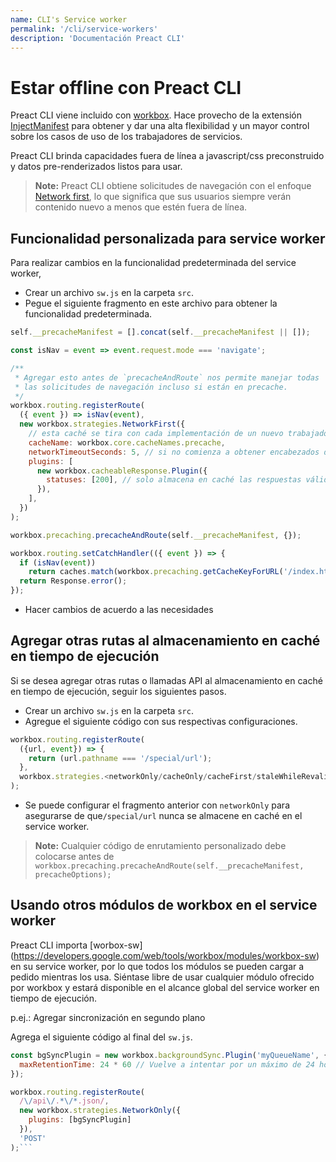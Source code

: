 ```yaml
---
name: CLI's Service worker
permalink: '/cli/service-workers'
description: 'Documentación Preact CLI'
---
```


# Estar offline con Preact CLI

Preact CLI viene incluido con [workbox](https://developers.google.com/web/tools/workbox). Hace provecho de la extensión [InjectManifest](https://developers.google.com/web/tools/workbox/modules/workbox-webpack-plugin#injectmanifest_plugin_2) para obtener y dar una alta flexibilidad y un mayor control sobre los casos de uso de los trabajadores de servicios.

Preact CLI brinda capacidades fuera de línea a javascript/css preconstruido y datos pre-renderizados listos para usar.

> **Note:** Preact CLI obtiene solicitudes de navegación con el enfoque [Network first](https://developers.google.com/web/fundamentals/instant-and-offline/offline-cookbook#network-falling-back-to-cache), lo que significa que sus usuarios siempre verán contenido nuevo a menos que estén fuera de línea.

## Funcionalidad personalizada para service worker

Para realizar cambios en la funcionalidad predeterminada del service worker,

- Crear un archivo `sw.js` en la carpeta `src`.
- Pegue el siguiente fragmento en este archivo para obtener la funcionalidad predeterminada.

```js
self.__precacheManifest = [].concat(self.__precacheManifest || []);

const isNav = event => event.request.mode === 'navigate';

/**
 * Agregar esto antes de `precacheAndRoute` nos permite manejar todas
 * las solicitudes de navegación incluso si están en precache.
 */
workbox.routing.registerRoute(
  ({ event }) => isNav(event),
  new workbox.strategies.NetworkFirst({
    // esta caché se tira con cada implementación de un nuevo trabajador de servicio, por lo que no debemos preocuparnos por purgar el caché.
    cacheName: workbox.core.cacheNames.precache,
    networkTimeoutSeconds: 5, // si no comienza a obtener encabezados dentro de los 5 segundos de reserva en caché.
    plugins: [
      new workbox.cacheableResponse.Plugin({
        statuses: [200], // solo almacena en caché las respuestas válidas, no las respuestas opacas, p. ej. portal wifi
      }),
    ],
  })
);

workbox.precaching.precacheAndRoute(self.__precacheManifest, {});

workbox.routing.setCatchHandler(({ event }) => {
  if (isNav(event))
    return caches.match(workbox.precaching.getCacheKeyForURL('/index.html'));
  return Response.error();
});
```

- Hacer cambios de acuerdo a las necesidades

## Agregar otras rutas al almacenamiento en caché en tiempo de ejecución

Si se desea agregar otras rutas o llamadas API al almacenamiento en caché en tiempo de ejecución, seguir los siguientes pasos.

- Crear un archivo `sw.js` en la carpeta `src`.
- Agregue el siguiente código con sus respectivas configuraciones.

```js
workbox.routing.registerRoute(
  ({url, event}) => {
    return (url.pathname === '/special/url');
  },
  workbox.strategies.<networkOnly/cacheOnly/cacheFirst/staleWhileRevalidate>()
);
```

- Se puede configurar el fragmento anterior con `networkOnly` para asegurarse de que`/special/url` nunca se almacene en caché en el service worker.

> **Note:** Cualquier código de enrutamiento personalizado debe colocarse antes de `workbox.precaching.precacheAndRoute(self.__precacheManifest, precacheOptions);`

## Usando otros módulos de workbox en el service worker

Preact CLI importa [worbox-sw] (https://developers.google.com/web/tools/workbox/modules/workbox-sw) en su service worker, por lo que todos los módulos se pueden cargar a pedido mientras los usa.
Siéntase libre de usar cualquier módulo ofrecido por workbox y estará disponible en el alcance global del service worker en tiempo de ejecución.

p.ej.: Agregar sincronización en segundo plano

Agrega el siguiente código al final del `sw.js`.

```js
const bgSyncPlugin = new workbox.backgroundSync.Plugin('myQueueName', {
  maxRetentionTime: 24 * 60 // Vuelve a intentar por un máximo de 24 horas (especificado en minutos)
});

workbox.routing.registerRoute(
  /\/api\/.*\/*.json/,
  new workbox.strategies.NetworkOnly({
    plugins: [bgSyncPlugin]
  }),
  'POST'
);```
